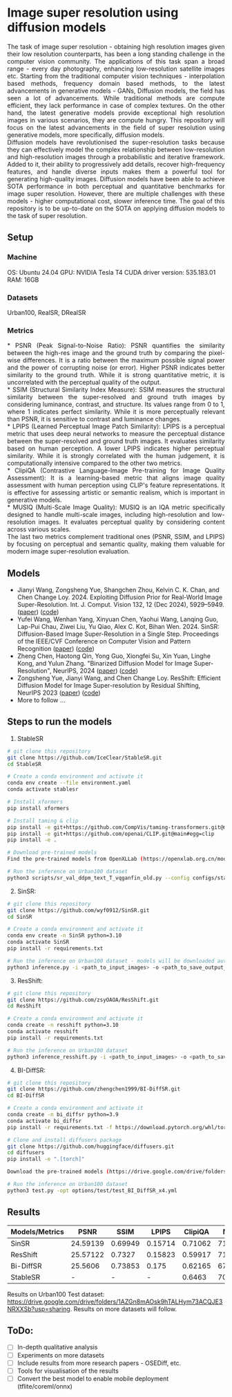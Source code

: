 # Image super resolution using diffusion models
<div align="justify">
The task of image super resolution - obtaining high resolution images given their low resolution counterparts, has been a long standing challenge in the computer vision community. The applications of this task span a broad range - every day photography, enhancing low-resolution satellite images etc. Starting from the traditional computer vision techniques - interpolation based methods, frequency domain based methods, to the latest advancements in generative models - GANs, Diffusion models, the field has seen a lot of advancements. While traditional methods are compute efficient, they lack performance in case of complex textures. On the other hand, the latest generative models provide exceptional high resolution images in various scenarios, they are compute hungry. This repository will focus on the latest advancements in the field of super resolution using generative models, more specifically, diffusion models. 
</div>

<div align="justify">
Diffusion models have revolutionised the super-resolution tasks because they can effectively model the complex relationship between low-resolution and high-resolution images through a probabilistic and iterative framework. Added to it, their ability to progressively add details, recover high-frequency features, and handle diverse inputs makes them a powerful tool for generating high-quality images. Diffusion models have been able to achieve SOTA performance in both perceptual and quantitative benchmarks for image super resolution. However, there are multiple challenges with these models - higher computational cost, slower inference time. The goal of this repository is to be up-to-date on the SOTA on applying diffusion models to the task of super resolution. 
</div>

## Setup
### Machine
OS: Ubuntu 24.04
GPU: NVIDIA Tesla T4
CUDA driver version: 535.183.01
RAM: 16GB

### Datasets
Urban100, RealSR, DRealSR

### Metrics
<div align="justify">
* PSNR (Peak Signal-to-Noise Ratio): PSNR quantifies the similarity between the high-res image and the ground truth by comparing the pixel-wise differences. It is a ratio between the maximum possible signal power and the power of corrupting noise (or error). Higher PSNR indicates better similarity to the ground truth. While it is strong quantitative metric, it is uncorrelated with the perceptual quality of the output. </div>
<div align="justify">* SSIM (Structural Similarity Index Measure): SSIM measures the structural similarity between the super-resolved and ground truth images by considering luminance, contrast, and structure. Its values range from 0 to 1, where 1 indicates perfect similarity. While it is more perceptually relevant than PSNR, it is sensitive to contrast and luminance changes.</div>
<div align="justify">* LPIPS (Learned Perceptual Image Patch Similarity): LPIPS is a perceptual metric that uses deep neural networks to measure the perceptual distance between the super-resolved and ground truth images. It evaluates similarity based on human perception. A lower LPIPS indicates higher perceptual similarity. While it is strongly correlated with the human judgement, it is computationally intensive compared to the other two metrics.</div>
<div align="justify">* ClipiQA (Contrastive Language-Image Pre-training for Image Quality Assessment): It is a learning-based metric that aligns image quality assessment with human perception using CLIP's feature representations. It is effective for assessing artistic or semantic realism, which is important in generative models. </div>
<div align="justify">* MUSIQ (Multi-Scale Image Quality): MUSIQ is an IQA metric specifically designed to handle multi-scale images, including high-resolution and low-resolution images. It evaluates perceptual quality by considering content across various scales.</div>
<div align="justify">
The last two metrics complement traditional ones (PSNR, SSIM, and LPIPS) by focusing on perceptual and semantic quality, making them valuable for modern image super-resolution evaluation.
</div>

## Models
* Jianyi Wang, Zongsheng Yue, Shangchen Zhou, Kelvin C. K. Chan, and Chen Change Loy. 2024. Exploiting Diffusion Prior for Real-World Image Super-Resolution. Int. J. Comput. Vision 132, 12 (Dec 2024), 5929–5949. ([paper](https://arxiv.org/abs/2305.07015)) ([code](https://github.com/IceClear/StableSR))
* Yufei Wang, Wenhan Yang, Xinyuan Chen, Yaohui Wang, Lanqing Guo, Lap-Pui Chau, Ziwei Liu, Yu Qiao, Alex C. Kot, Bihan Wen. 2024. SinSR: Diffusion-Based Image Super-Resolution in a Single Step. Proceedings of the IEEE/CVF Conference on Computer Vision and Pattern Recognition ([paper](https://arxiv.org/pdf/2311.14760.pdf)) ([code](https://github.com/wyf0912/SinSR))
* Zheng Chen, Haotong Qin, Yong Guo, Xiongfei Su, Xin Yuan, Linghe Kong, and Yulun Zhang. "Binarized Diffusion Model for Image Super-Resolution", NeurIPS, 2024 ([paper](https://arxiv.org/abs/2406.05723)) ([code](https://github.com/zhengchen1999/BI-DiffSR))
* Zongsheng Yue, Jianyi Wang, and Chen Change Loy. ResShift: Efficient Diffusion Model for Image Super-resolution by Residual Shifting, NeurIPS 2023 ([paper](http://arxiv.org/abs/2403.07319)) ([code](https://github.com/zsyOAOA/ResShift))
* More to follow …

## Steps to run the models
1. StableSR
```bash
# git clone this repository
git clone https://github.com/IceClear/StableSR.git
cd StableSR

# Create a conda environment and activate it
conda env create --file environment.yaml
conda activate stablesr

# Install xformers
pip install xformers

# Install taming & clip
pip install -e git+https://github.com/CompVis/taming-transformers.git@master#egg=taming-transformers
pip install -e git+https://github.com/openai/CLIP.git@main#egg=clip
pip install -e .

# Download pre-trained models
Find the pre-trained models from OpenXLLab (https://openxlab.org.cn/models/detail/Iceclear/StableSR/tree/main): stablesr_turbo.ckpt and vqgan_cfw_00011.ckpt

# Run the inference on Urban100 dataset
python3 scripts/sr_val_ddpm_text_T_vqganfin_old.py --config configs/stableSRNew/v2-finetune_text_T_512.yaml --ckpt <stablesr_turbo_path> --init-img <path_to_input_images> --outdir <path_to_save_output_images> --ddpm_steps 4 --dec_w 0.5 --seed 42 --n_samples <num_test_images> --vqgan_ckpt <vqgan_path> --colorfix_type wavelet
```

2. SinSR:
```bash
# git clone this repository
git clone https://github.com/wyf0912/SinSR.git
cd SinSR

# Create a conda environment and activate it
conda env create -n SinSR python=3.10
conda activate SinSR
pip install -r requirements.txt

# Run the inference on Urban100 dataset - models will be downloaded automatically 
python3 inference.py -i <path_to_input_images> -o <path_to_save_output_images> --ckpt weights/SinSR_v1.pth --scale 4 --one_step
```

3. ResShift:
```bash
# git clone this repository
git clone https://github.com/zsyOAOA/ResShift.git
cd ResShift

# Create a conda environment and activate it
conda create -n resshift python=3.10
conda activate resshift
pip install -r requirements.txt

# Run the inference on Urban100 dataset
python3 inference_resshift.py -i <path_to_input_images> -o <path_to_save_output_images> --task realsr --scale 4 --version v3
```

4. BI-DiffSR:
```bash
# git clone this repository
git clone https://github.com/zhengchen1999/BI-DiffSR.git
cd BI-DiffSR

# Create a conda environment and activate it
conda create -n bi_diffsr python=3.9
conda activate bi_diffsr
pip install -r requirements.txt -f https://download.pytorch.org/whl/torch_stable.html

# Clone and install diffusers package
git clone https://github.com/huggingface/diffusers.git
cd diffusers
pip install -e ".[torch]"

Download the pre-trained models (https://drive.google.com/drive/folders/1hoHAG2yoLltloQ0SYv-QLxwk9Y8ZnTnH) and place them in experiments/pretrained_models/

# Run the inference on Urban100 dataset
python3 test.py -opt options/test/test_BI_DiffSR_x4.yml
```

## Results
| Models/Metrics | PSNR     | SSIM    | LPIPS   | ClipiQA | MUSIQ    |
| -------------- | -------- | ------- | ------- | ------- | -------- |
| SinSR          | 24.59139 | 0.69949 | 0.15714 | 0.71062 | 71.96875 |
| ResShift       | 25.57122 | 0.7327  | 0.15823 | 0.59917 | 71.84375 |
| Bi-DiffSR      | 25.5606  | 0.73853 | 0.175   | 0.62165 | 67.59375 |
| StableSR       | \-       | \-      | \-      | 0.6463  | 70.65344 |

Results on Urban100 Test dataset: https://drive.google.com/drive/folders/1AZGn8mAOsk9hTALHym73ACQJE3NRXXSb?usp=sharing. Results on more datasets will follow. 

## ToDo:
- [ ] In-depth qualitative analysis
- [ ] Experiments on more datasets
- [ ] Include results from more research papers - OSEDiff, etc.
- [ ] Tools for visualisation of the results
- [ ] Convert the best model to enable mobile deployment (tflite/coreml/onnx)
